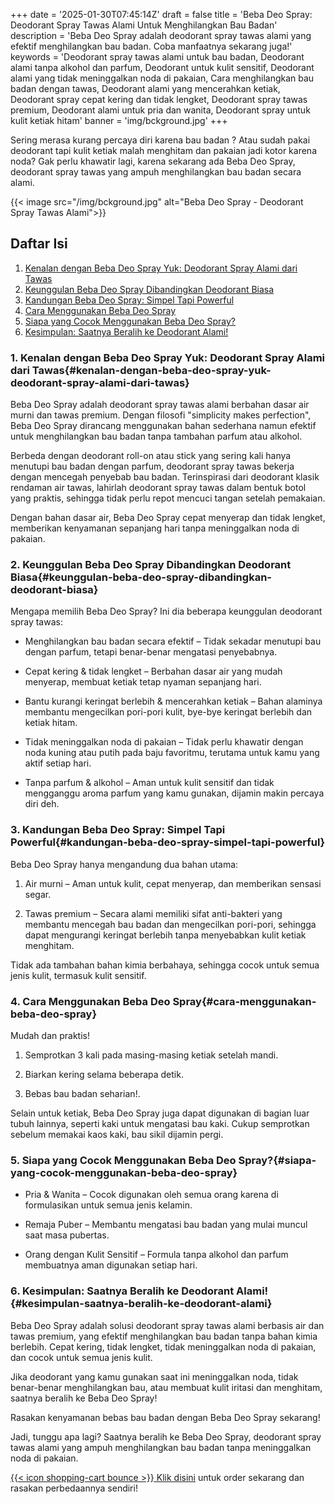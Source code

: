 +++
date = '2025-01-30T07:45:14Z'
draft = false
title = 'Beba Deo Spray: Deodorant Spray Tawas Alami Untuk Menghilangkan Bau Badan'
description = 'Beba Deo Spray adalah deodorant spray tawas alami yang efektif menghilangkan bau badan. Coba manfaatnya sekarang juga!'
keywords = 'Deodorant spray tawas alami untuk bau badan, Deodorant alami tanpa alkohol dan parfum, Deodorant untuk kulit sensitif, Deodorant alami yang tidak meninggalkan noda di pakaian, Cara menghilangkan bau badan dengan tawas, Deodorant alami yang mencerahkan ketiak, Deodorant spray cepat kering dan tidak lengket, Deodorant spray tawas premium, Deodorant alami untuk pria dan wanita, Deodorant spray untuk kulit ketiak hitam'
banner = 'img/bckground.jpg'
+++

Sering merasa kurang percaya diri karena bau badan ? Atau sudah pakai deodorant tapi kulit ketiak malah menghitam dan pakaian jadi kotor karena noda? Gak perlu khawatir lagi, karena sekarang ada Beba Deo Spray, deodorant spray tawas yang ampuh menghilangkan bau badan secara alami.

{{< image src="/img/bckground.jpg" alt="Beba Deo Spray - Deodorant Spray Tawas Alami">}}

## Daftar Isi
1. [Kenalan dengan Beba Deo Spray Yuk: Deodorant Spray Alami dari Tawas](#kenalan-dengan-beba-deo-spray-yuk-deodorant-spray-alami-dari-tawas)
2. [Keunggulan Beba Deo Spray Dibandingkan Deodorant Biasa](#keunggulan-beba-deo-spray-dibandingkan-deodorant-biasa)
3. [Kandungan Beba Deo Spray: Simpel Tapi Powerful](#kandungan-beba-deo-spray-simpel-tapi-powerful)
4. [Cara Menggunakan Beba Deo Spray](#cara-menggunakan-beba-deo-spray)
5. [Siapa yang Cocok Menggunakan Beba Deo Spray?](#siapa-yang-cocok-menggunakan-beba-deo-spray)
6. [Kesimpulan: Saatnya Beralih ke Deodorant Alami!](#kesimpulan-saatnya-beralih-ke-deodorant-alami)

### 1. Kenalan dengan Beba Deo Spray Yuk: Deodorant Spray Alami dari Tawas{#kenalan-dengan-beba-deo-spray-yuk-deodorant-spray-alami-dari-tawas}

Beba Deo Spray adalah deodorant spray tawas alami berbahan dasar air murni dan tawas premium. Dengan filosofi "simplicity makes perfection", Beba Deo Spray dirancang menggunakan bahan sederhana namun efektif untuk menghilangkan bau badan tanpa tambahan parfum atau alkohol.

Berbeda dengan deodorant roll-on atau stick yang sering kali hanya menutupi bau badan dengan parfum, deodorant spray tawas bekerja dengan mencegah penyebab bau badan. Terinspirasi dari deodorant klasik rendaman air tawas, lahirlah deodorant spray tawas dalam bentuk botol yang praktis, sehingga tidak perlu repot mencuci tangan setelah pemakaian.

Dengan bahan dasar air, Beba Deo Spray cepat menyerap dan tidak lengket, memberikan kenyamanan sepanjang hari tanpa meninggalkan noda di pakaian.


### 2. Keunggulan Beba Deo Spray Dibandingkan Deodorant Biasa{#keunggulan-beba-deo-spray-dibandingkan-deodorant-biasa}

Mengapa memilih Beba Deo Spray? Ini dia beberapa keunggulan deodorant spray tawas:

 * Menghilangkan bau badan secara efektif – Tidak sekadar menutupi bau dengan parfum, tetapi benar-benar mengatasi penyebabnya.

 * Cepat kering & tidak lengket – Berbahan dasar air yang mudah menyerap, membuat ketiak tetap nyaman sepanjang hari.

 * Bantu kurangi keringat berlebih & mencerahkan ketiak – Bahan alaminya membantu mengecilkan pori-pori kulit, bye-bye keringat berlebih dan ketiak hitam.

 * Tidak meninggalkan noda di pakaian – Tidak perlu khawatir dengan noda kuning atau putih pada baju favoritmu, terutama untuk kamu yang aktif setiap hari.

 * Tanpa parfum & alkohol – Aman untuk kulit sensitif dan tidak mengganggu aroma parfum yang kamu gunakan, dijamin makin percaya diri deh.


### 3. Kandungan Beba Deo Spray: Simpel Tapi Powerful{#kandungan-beba-deo-spray-simpel-tapi-powerful}

Beba Deo Spray hanya mengandung dua bahan utama:

 1. Air murni – Aman untuk kulit, cepat menyerap, dan memberikan sensasi segar.
 
 2. Tawas premium – Secara alami memiliki sifat anti-bakteri yang membantu mencegah bau badan dan mengecilkan pori-pori, sehingga dapat mengurangi keringat berlebih tanpa menyebabkan kulit ketiak menghitam.


Tidak ada tambahan bahan kimia berbahaya, sehingga cocok untuk semua jenis kulit, termasuk kulit sensitif.


### 4. Cara Menggunakan Beba Deo Spray{#cara-menggunakan-beba-deo-spray}

Mudah dan praktis!

 1. Semprotkan 3 kali pada masing-masing ketiak setelah mandi.
 
 2. Biarkan kering selama beberapa detik.
 
 3. Bebas bau badan seharian!.

Selain untuk ketiak, Beba Deo Spray juga dapat digunakan di bagian luar tubuh lainnya, seperti kaki untuk mengatasi bau kaki. Cukup semprotkan sebelum memakai kaos kaki, bau sikil dijamin pergi.


### 5. Siapa yang Cocok Menggunakan Beba Deo Spray?{#siapa-yang-cocok-menggunakan-beba-deo-spray}

 * Pria & Wanita – Cocok digunakan oleh semua orang karena di formulasikan untuk semua jenis kelamin.
 
 * Remaja Puber – Membantu mengatasi bau badan yang mulai muncul saat masa pubertas.
 
 * Orang dengan Kulit Sensitif – Formula tanpa alkohol dan parfum membuatnya aman digunakan setiap hari.


### 6. Kesimpulan: Saatnya Beralih ke Deodorant Alami!{#kesimpulan-saatnya-beralih-ke-deodorant-alami}

Beba Deo Spray adalah solusi deodorant spray tawas alami berbasis air dan tawas premium, yang efektif menghilangkan bau badan tanpa bahan kimia berlebih. Cepat kering, tidak lengket, tidak meninggalkan noda di pakaian, dan cocok untuk semua jenis kulit.

Jika deodorant yang kamu gunakan saat ini meninggalkan noda, tidak benar-benar menghilangkan bau, atau membuat kulit iritasi dan menghitam, saatnya beralih ke Beba Deo Spray!

Rasakan kenyamanan bebas bau badan dengan Beba Deo Spray sekarang!

Jadi, tunggu apa lagi? Saatnya beralih ke Beba Deo Spray, deodorant spray tawas alami yang ampuh menghilangkan bau badan tanpa meninggalkan noda di pakaian.

[{{< icon shopping-cart bounce >}} Klik disini](/shop/) untuk order sekarang dan rasakan perbedaannya sendiri!